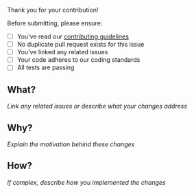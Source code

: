 Thank you for your contribution!

Before submitting, please ensure:

- [ ] You've read our [contributing guidelines](./CONTRIBUTING.md)
- [ ] No duplicate pull request exists for this issue
- [ ] You've linked any related issues
- [ ] Your code adheres to our coding standards
- [ ] All tests are passing

## What?

*Link any related issues or describe what your changes address*

## Why?

*Explain the motivation behind these changes*

## How?

*If complex, describe how you implemented the changes*
